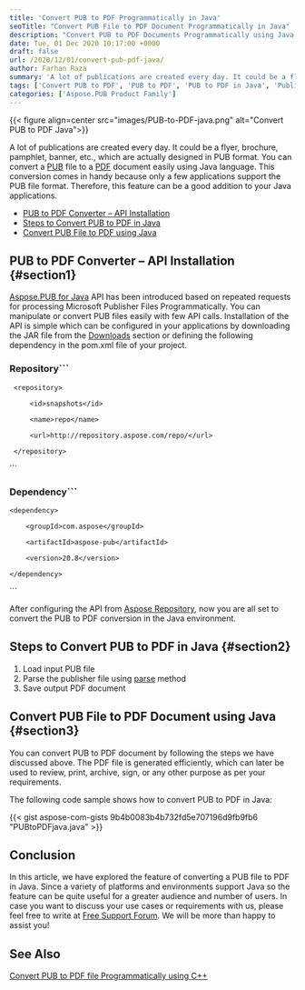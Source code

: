 ```yaml
---
title: 'Convert PUB to PDF Programmatically in Java'
seoTitle: "Convert PUB File to PDF Document Programmatically in Java"
description: "Convert PUB to PDF Documents Programmatically using Java. You can import, export or change Microsoft Publisher File to PDF."
date: Tue, 01 Dec 2020 10:17:00 +0000
draft: false
url: /2020/12/01/convert-pub-pdf-java/
author: Farhan Raza
summary: 'A lot of publications are created every day. It could be a flyer, brochure, pamphlet, banner, etc., which are actually designed in PUB format. You can convert [**PUB**][1] file to a [**PDF**][2] file easily using Java language.'
tags: ['Convert PUB to PDF', 'PUB to PDF', 'PUB to PDF in Java', 'Publisher to PDF']
categories: ['Aspose.PUB Product Family']
---
```




{{< figure align=center src="images/PUB-to-PDF-java.png" alt="Convert PUB to PDF Java">}}


A lot of publications are created every day. It could be a flyer, brochure, pamphlet, banner, etc., which are actually designed in PUB format. You can convert a [PUB][3] file to a [PDF][4] document easily using Java language. This conversion comes in handy because only a few applications support the PUB file format. Therefore, this feature can be a good addition to your Java applications.

*   [PUB to PDF Converter – API Installation][5]
*   [Steps to Convert PUB to PDF in Java][6]
*   [Convert PUB File to PDF using Java][7]

## PUB to PDF Converter – API Installation {#section1}

[Aspose.PUB for Java][8] API has been introduced based on repeated requests for processing Microsoft Publisher Files Programmatically. You can manipulate or convert PUB files easily with few API calls. Installation of the API is simple which can be configured in your applications by downloading the JAR file from the [Downloads][9] section or defining the following dependency in the pom.xml file of your project.

### Repository```
 <repositories>

     <repository>

         <id>snapshots</id>

         <name>repo</name>

         <url>http://repository.aspose.com/repo/</url>

     </repository>

</repositories>
```

### Dependency```
 <dependencies>

    <dependency>

        <groupId>com.aspose</groupId>

        <artifactId>aspose-pub</artifactId>

        <version>20.8</version>

    </dependency>

</dependencies>
```

After configuring the API from [Aspose Repository][10], now you are all set to convert the PUB to PDF conversion in the Java environment.

## Steps to Convert PUB to PDF in Java {#section2}

1.  Load input PUB file
2.  Parse the publisher file using [parse][11] method
3.  Save output PDF document

## Convert PUB File to PDF Document using Java {#section3}

You can convert PUB to PDF document by following the steps we have discussed above. The PDF file is generated efficiently, which can later be used to review, print, archive, sign, or any other purpose as per your requirements.

The following code sample shows how to convert PUB to PDF in Java:

{{< gist aspose-com-gists 9b4b0083b4b732fd5e707196d9fb9fb6 "PUBtoPDFjava.java" >}}

## Conclusion

In this article, we have explored the feature of converting a PUB file to PDF in Java. Since a variety of platforms and environments support Java so the feature can be quite useful for a greater audience and number of users. In case you want to discuss your use cases or requirements with us, please feel free to write at [Free Support Forum][12]. We will be more than happy to assist you!

## See Also

[Convert PUB to PDF file Programmatically using C++][13]




[1]: https://fileinfo.com/extension/pub
[2]: https://docs.fileformat.com/pdf/
[3]: https://fileinfo.com/extension/pub
[4]: https://docs.fileformat.com/pdf/
[5]: #section1
[6]: #section2
[7]: #section3
[8]: https://products.aspose.com/pub/java
[9]: https://releases.aspose.com/
[10]: https://repository.aspose.com/webapp/#/artifacts/browse/tree/General/repo/com/aspose/
[11]: https://apireference.aspose.com/pub/java/com.aspose.pub/IPubParser#parse--
[12]: https://forum.aspose.com/c/pub
[13]: https://blog.aspose.com/2020/07/06/convert-pub-to-pdf-cpp/





